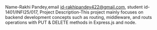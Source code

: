 Name-Rakhi Pandey,email id-rakhipandey422@gmail.com,
student id-1401/INFI25/017,
Project Description-This project mainly focuses on backend development concepts such as routing, middleware, and routs operations with PUT & DELETE methods in Express.js and node.

